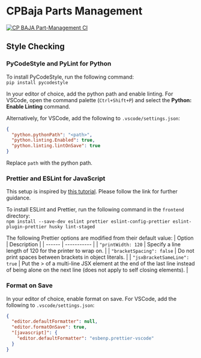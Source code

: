 # CPBaja Parts Management
[![CP BAJA Part-Management CI](https://github.com/CPBaja/Parts-Management/actions/workflows/test.yml/badge.svg?branch=develop)](https://github.com/CPBaja/Parts-Management/actions/workflows/test.yml)

## Style Checking

### PyCodeStyle and PyLint for Python

To install PyCodeStyle, run the following command:  
`pip install pycodestyle`

In your editor of choice, add the python path and enable linting.
For VSCode, open the command palette (`Ctrl+Shift+P`) and select the **Python: Enable Linting** command.

Alternatively, for VSCode, add the following to `.vscode/settings.json`:

```json
{
  "python.pythonPath": "<path>",
  "python.linting.Enabled": true,
  "python.linting.lintOnSave": true
}
```

Replace `path` with the python path.

### Prettier and ESLint for JavaScript

This setup is inspired by [this tutorial](https://thomaslombart.com/setup-eslint-prettier-react/). Please follow the link for further guidance.

To install ESLint and Prettier, run the following command in the `frontend` directory:  
`npm install --save-dev eslint prettier eslint-config-prettier eslint-plugin-prettier husky lint-staged`

The following Prettier options are modified from their default value:
| Option | Description |
| ------ | ----------- |
| `"printWidth: 120` | Specify a line length of 120 for the printer to wrap on. |
| `"bracketSpacing": false` | Do not print spaces between brackets in object literals. |
| `"jsxBracketSameLine": true` | Put the > of a multi-line JSX element at the end of the last line instead of being alone on the next line (does not apply to self closing elements). |

### Format on Save

In your editor of choice, enable format on save.
For VSCode, add the following to `.vscode/settings.json`:

```json
{
  "editor.defaultFormatter": null,
  "editor.formatOnSave": true,
  "[javascript]": {
    "editor.defaultFormatter": "esbenp.prettier-vscode"
  }
}
```

